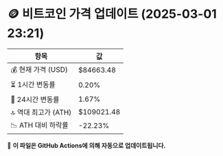 # 🪙 비트코인 가격 업데이트 (2025-03-01 23:21)

| 항목                | 값 |
|--------------------|----------------|
| 💰 현재 가격 (USD) | $84663.48 |
| ⏳ 1시간 변동률    | 0.20% |
| 📆 24시간 변동률   | 1.67% |
| 🔝 역대 최고가 (ATH) | $109021.48 |
| 📉 ATH 대비 하락률 | -22.23% |

🔄 **이 파일은 GitHub Actions에 의해 자동으로 업데이트됩니다.**
